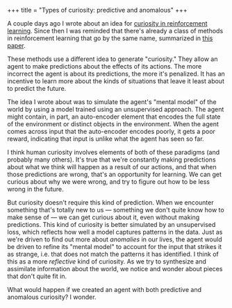 +++
title = "Types of curiosity: predictive and anomalous"
+++

A couple days ago I wrote about an idea for [curiosity in reinforcement
learning](@/posts/2023-03-18-intrinsic-reinforcement-learning.md). Since then I was reminded that
there's already a class of methods in reinforcement learning that go by the same name, summarized in
[this paper](https://arxiv.org/pdf/1808.04355.pdf).

These methods use a different idea to generate "curiosity." They allow an agent to make predictions
about the effects of its actions. The more incorrect the agent is about its predictions, the more
it's penalized. It has an incentive to learn more about the kinds of situations that leave it least
about to predict the future.

The idea I wrote about was to simulate the agent's "mental model" of the world by using a model
trained using an unsupervised approach. The agent might contain, in part, an auto-encoder element
that encodes the full state of the environment or distinct objects in the environment. When the
agent comes across input that the auto-encoder encodes poorly, it gets a poor reward, indicating
that input is unlike what the agent has seen so far.

I think human curiosity involves elements of both of these paradigms (and probably many others).
It's true that we're constantly making predictions about what we think will happen as a result of
our actions, and that when those predictions are wrong, that's an opportunity for learning. We can
get curious about why we were wrong, and try to figure out how to be less wrong in the future.

But curiosity doesn't require this kind of prediction. When we encounter something that's totally
new to us &mdash; something we don't quite know how to make sense of &mdash; we can get curious
about it, even without making predictions. This kind of curiosity is better simulated by an
unsupervised loss, which reflects how well a model captures patterns in the data. Just as we're
driven to find out more about _anomalies_ in our lives, the agent would be driven to refine its
"mental model" to account for the input that strikes it as strange, i.e. that does not match the
patterns it has identified. I think of this as a more _reflective_ kind of curiosity. As we try to
synthesize and assimilate information about the world, we notice and wonder about pieces that don't
quite fit in.

What would happen if we created an agent with both predictive and anomalous curiosity? I wonder.
